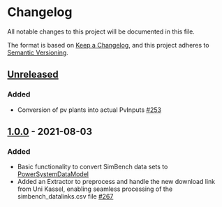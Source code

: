 # Changelog
All notable changes to this project will be documented in this file.

The format is based on [Keep a Changelog](https://keepachangelog.com/en/1.0.0/),
and this project adheres to [Semantic Versioning](https://semver.org/spec/v2.0.0.html).

## [Unreleased]

### Added
- Conversion of pv plants into actual PvInputs [#253](https://github.com/ie3-institute/simBench2psdm/issues/253)


## [1.0.0] - 2021-08-03
### Added
-   Basic functionality to convert SimBench data sets to [PowerSystemDataModel](https://github.com/ie3-institute/powersystemdatamodel)
-   Added an Extractor to preprocess and handle the new download link from Uni Kassel, enabling seamless processing of
	the simbench_datalinks.csv file [#267](https://github.com/ie3-institute/simBench2psdm/issues/267)

[Unreleased]: https://github.com/ie3-institute/simbench2psdm/compare/v1.0...HEAD
[1.0.0]: https://github.com/ie3-institute/simbench2psdm/releases/tag/1.0
